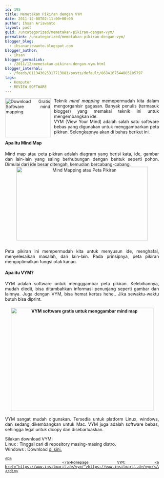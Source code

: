 ```yaml
---
id: 195
title: Memetakan Pikiran dengan VYM
date: 2011-12-08T02:11:00+00:00
author: Ihsan Ariswanto
layout: post
guid: /uncategorized/memetakan-pikiran-dengan-vym/
permalink: /uncategorized/memetakan-pikiran-dengan-vym/
blogger_blog:
  - ihsanariswanto.blogspot.com
blogger_author:
  - ihsan
blogger_permalink:
  - /2011/12/memetakan-pikiran-dengan-vym.html
blogger_internal:
  - /feeds/811343025317713881/posts/default/8684167544885185797
tags:
  - Komputer
  - REVIEW SOFTWARE
---
```

<div style="text-align: justify;">
  <a href="https://4.bp.blogspot.com/-LVXmWsy71Fw/Tt-7kSbhhBI/AAAAAAAAAXY/MVjQiRpV4d0/s1600/vym.jpg"><img style="float: left; margin: 0pt 10px 10px 0pt; cursor: pointer; width: 150px; height: 128px;" src="https://4.bp.blogspot.com/-LVXmWsy71Fw/Tt-7kSbhhBI/AAAAAAAAAXY/MVjQiRpV4d0/s400/vym.jpg" alt="Download Gratis Software mind mapping" id="BLOGGER_PHOTO_ID_5683467486861820946" border="0" /></a>Teknik <span style="font-style: italic;">mind mapping</span> memepermudah kita dalam mengorganisir gagasan. Banyak penulis (termasuk blogger) yang memakai teknik ini untuk mengembangkan ide.
</div>

<div style="text-align: justify;">
  VYM (View Your Mind) adalah salah satu software bebas yang digunakan untuk menggambarkan peta pikiran. Selengkapnya akan di bahas berikut ini.
</div>

<a name='more'></a>

<h4 style="text-align: justify;">
  Apa Itu Mind Map
</h4>

<div style="text-align: justify;">
  Mind map atau peta pikiran adalah diagram yang berisi kata, ide, gambar dan lain-lain yang saling berhubungan dengan bentuk seperti pohon. Dimulai dari ide besar ditengah, kemudian bercabang-cabang.<br /><a href="https://4.bp.blogspot.com/-twvWypVZxvQ/Tt-_ReV1GDI/AAAAAAAAAXk/LnGlQpprxmc/s1600/mind_mapping.png"><img style="display: block; margin: 0px auto 10px; text-align: center; cursor: pointer; width: 431px; height: 241px;" src="https://4.bp.blogspot.com/-twvWypVZxvQ/Tt-_ReV1GDI/AAAAAAAAAXk/LnGlQpprxmc/s320/mind_mapping.png" alt="Mind Mapping atau Peta Pikiran" id="BLOGGER_PHOTO_ID_5683471561688160306" border="0" /></a><br />Peta pikiran ini mempermudah kita untuk menyusun ide, menghafal, menyelesaikan masalah, dan lain-lain. Pada prinsipnya, peta pikiran mengoptimalkan fungsi otak kanan.
</div>

<h4 style="text-align: justify;">
  Apa itu VYM?
</h4>

<div style="text-align: justify;">
  VYM adalah software untuk mengggambar peta pikiran. Kelebihannya, mudah diedit, bisa ditambahkan informasi penunjang seperti gambar dan lainnya. Juga dengan VYM, bisa hemat kertas hehe.. Jika sewaktu-waktu butuh bisa diprint.<br /> 
  
  <h4>
    <a href="https://2.bp.blogspot.com/-n98BmgFnpac/Tt_BeD4YIJI/AAAAAAAAAXw/Gt4sCP_ri78/s1600/vym_ss.jpg"><img style="display: block; margin: 0px auto 10px; text-align: center; cursor: pointer; width: 467px; height: 338px;" src="https://2.bp.blogspot.com/-n98BmgFnpac/Tt_BeD4YIJI/AAAAAAAAAXw/Gt4sCP_ri78/s320/vym_ss.jpg" alt="VYM software gratis untuk menggambar mind map" id="BLOGGER_PHOTO_ID_5683473976946860178" border="0" /></a>
  </h4>
  
  <p>
    VYM sangat mudah digunakan. Tersedia untuk platform Linux, windows, dan sedang dikembangkan untuk Mac. VYM juga adalah software bebas, sehingga legal untuk dicopy dan disebarluaskan.
  </p>
  
  <p>
    Silakan download VYM:<br />Linux : Tinggal cari di repository masing-masing distro.<br />Windows : Download <a href="https://www.kriener.de/?q=system/files/SetupVYM_1.12.2a.exe">di sini.</p> 
    
    <p>
      </a>Homepage VYM: <a href="https://www.insilmaril.de/vym/">https://www.insilmaril.de/vym/</a></div>